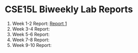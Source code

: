 # CSE15L Biweekly Lab Reports
1. Week 1-2 Report: [Report 1](report1/lab-report-1-week2.md)
2. Week 3-4 Report:
3. Week 5-6 Report:
4. Week 7-8 Report:
5. Week 9-10 Report:


